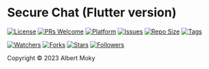 # Secure Chat (Flutter version)


[![License](https://img.shields.io/github/license/dimpart/demo-flutter)](https://raw.githubusercontent.com/dimpart/demo-flutter/master/LICENSE)
[![PRs Welcome](https://img.shields.io/badge/PRs-welcome-brightgreen.svg)](https://github.com/dimpart/demo-flutter/pulls)
[![Platform](https://img.shields.io/badge/Platform-Flutter%203-brightgreen.svg)](https://github.com/dimpart/demo-flutter/wiki)
[![Issues](https://img.shields.io/github/issues/dimpart/demo-flutter.svg)](https://github.com/dimpart/demo-flutter/issues)
[![Repo Size](https://img.shields.io/github/repo-size/dimpart/demo-flutter)](https://github.com/dimpart/demo-flutter/archive/refs/heads/main.zip)
[![Tags](https://img.shields.io/github/tag/dimpart/demo-flutter)](https://github.com/dimpart/demo-flutter/tags)

[![Watchers](https://img.shields.io/github/watchers/dimpart/demo-flutter)](https://github.com/dimpart/demo-flutter/watchers)
[![Forks](https://img.shields.io/github/forks/dimpart/demo-flutter.svg)](https://github.com/dimpart/demo-flutter/network)
[![Stars](https://img.shields.io/github/stars/dimpart/demo-flutter.svg)](https://github.com/dimpart/demo-flutter/stargazers)
[![Followers](https://img.shields.io/github/followers/dimpart)](https://github.com/orgs/dimpart/followers)

Copyright &copy; 2023 Albert Moky

